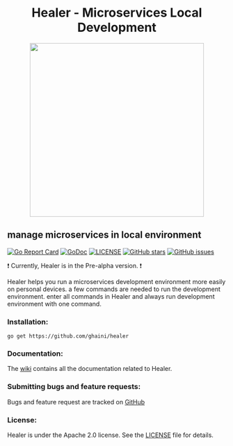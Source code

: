 <h1 align="center"> Healer - Microservices Local Development </h1>
<p align="center">
 <img src="https://img.techpowerup.org/200925/0-1.png" width="400px">
</p>

<h2>manage microservices in local environment</h2>

[![Go Report Card](https://goreportcard.com/badge/github.com/ghaini/Healer)](https://goreportcard.com/report/github.com/ghaini/Healer)
[![GoDoc](https://godoc.org/github.com/ghaini/Healer?status.svg)](https://godoc.org/github.com/ghaini/Healer)
[![LICENSE](https://img.shields.io/github/license/ghaini/Healer.svg?style=flat-square)](https://github.com/ghaini/Healer/blob/master/LICENSE)
[![GitHub stars](https://img.shields.io/github/stars/ghaini/Healer)](https://github.com/ghaini/Healer/stargazers)
[![GitHub issues](https://img.shields.io/github/issues/ghaini/Healer)](https://github.com/ghaini/Healer/issues)

:exclamation:  Currently, Healer is in the Pre-alpha version. :exclamation:

<p>
 Healer helps you run a microservices development environment more easily on personal devices.
 a few commands are needed to run the development environment. enter all commands in Healer and always run development environment with one command.
</p>

### Installation:

    go get https://github.com/ghaini/healer 
    
### Documentation:

The <a href="https://github.com/ghaini/Healer/wiki">wiki</a> contains all the documentation related to Healer.

### Submitting bugs and feature requests:

Bugs and feature request are tracked on <a href="https://github.com/ghaini/Healer/issues">GitHub</a>

### License:

Healer is under the Apache 2.0 license. See the <a href="https://github.com/ghaini/Healer/blob/master/LICENSE">LICENSE</a> file for details.

